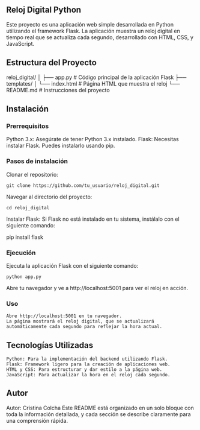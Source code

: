 ## Reloj Digital Python
Este proyecto es una aplicación web simple desarrollada en Python utilizando el framework Flask. La aplicación muestra un reloj digital en tiempo real que se actualiza cada segundo, desarrollado con HTML, CSS, y JavaScript.

## Estructura del Proyecto

reloj_digital/
│
├── app.py              # Código principal de la aplicación Flask
├── templates/
│   └── index.html      # Página HTML que muestra el reloj
└── README.md           # Instrucciones del proyecto
## Instalación
### Prerrequisitos
Python 3.x: Asegúrate de tener Python 3.x instalado.
Flask: Necesitas instalar Flask. Puedes instalarlo usando pip.
### Pasos de instalación
Clonar el repositorio:

    git clone https://github.com/tu_usuario/reloj_digital.git
Navegar al directorio del proyecto:

    cd reloj_digital
Instalar Flask: Si Flask no está instalado en tu sistema, instálalo con el siguiente comando:

pip install flask
### Ejecución
Ejecuta la aplicación Flask con el siguiente comando:

    python app.py
Abre tu navegador y ve a http://localhost:5001 para ver el reloj en acción.

### Uso
    Abre http://localhost:5001 en tu navegador.
    La página mostrará el reloj digital, que se actualizará automáticamente cada segundo para reflejar la hora actual.
## Tecnologías Utilizadas
    Python: Para la implementación del backend utilizando Flask.
    Flask: Framework ligero para la creación de aplicaciones web.
    HTML y CSS: Para estructurar y dar estilo a la página web.
    JavaScript: Para actualizar la hora en el reloj cada segundo.

## Autor
Autor: Cristina Colcha
Este README está organizado en un solo bloque con toda la información detallada, y cada sección se describe claramente para una comprensión rápida.

